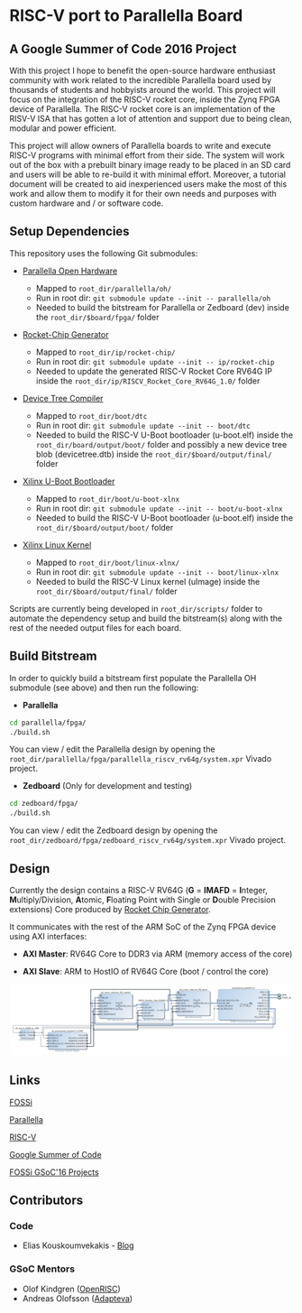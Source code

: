 # RISC-V port to Parallella Board

## A Google Summer of Code 2016 Project

With this project I hope to benefit the open-source hardware enthusiast
community with work related to the incredible Parallella board used by thousands
of students and hobbyists around the world. This project will focus on the
integration of the RISC-V rocket core, inside the Zynq FPGA device of Parallella.
The RISC-V rocket core is an implementation of the RISV-V ISA that has gotten a
lot of attention and support due to being clean, modular and power efficient.

This project will allow owners of Parallella boards to write and execute RISC-V
programs with minimal effort from their side. The system will work out of the
box with a prebuilt binary image ready to be placed in an SD card and users
will be able to re-build it with minimal effort. Moreover, a tutorial document
will be created to aid inexperienced users make the most of this work and allow
them to modify it for their own needs and purposes with custom hardware and /
or software code.

## Setup Dependencies

This repository uses the following Git submodules:

* [Parallella Open Hardware](https://github.com/parallella/oh)
  - Mapped to `root_dir/parallella/oh/`
  - Run in root dir: `git submodule update --init -- parallella/oh`
  - Needed to build the bitstream for Parallella or Zedboard (dev)
    inside the `root_dir/$board/fpga/` folder

* [Rocket-Chip Generator](https://github.com/ucb-bar/rocket-chip)
  - Mapped to `root_dir/ip/rocket-chip/`
  - Run in root dir: `git submodule update --init -- ip/rocket-chip`
  - Needed to update the generated RISC-V Rocket Core RV64G IP
    inside the `root_dir/ip/RISCV_Rocket_Core_RV64G_1.0/` folder

* [Device Tree Compiler](https://git.kernel.org/cgit/utils/dtc/dtc.git)
  - Mapped to `root_dir/boot/dtc`
  - Run in root dir: `git submodule update --init -- boot/dtc`
  - Needed to build the RISC-V U-Boot bootloader (u-boot.elf)
    inside the `root_dir/board/output/boot/` folder and possibly
    a new device tree blob (devicetree.dtb) inside the
    `root_dir/$board/output/final/` folder

* [Xilinx U-Boot Bootloader](https://github.com/Xilinx/u-boot-xlnx)
  - Mapped to `root_dir/boot/u-boot-xlnx`
  - Run in root dir: `git submodule update --init -- boot/u-boot-xlnx`
  - Needed to build the RISC-V U-Boot bootloader (u-boot.elf)
    inside the `root_dir/$board/output/boot/` folder

* [Xilinx Linux Kernel](https://github.com/Xilinx/linux-xlnx)
  - Mapped to `root_dir/boot/linux-xlnx/`
  - Run in root dir: `git submodule update --init -- boot/linux-xlnx`
  - Needed to build the RISC-V Linux kernel (uImage)
    inside the `root_dir/$board/output/final/` folder

Scripts are currently being developed in `root_dir/scripts/` folder to automate
the dependency setup and build the bitstream(s) along with the rest of the
needed output files for each board.
    
## Build Bitstream

In order to quickly build a bitstream first populate the Parallella OH submodule (see above)
and then run the following:

* **Parallella**

```bash
cd parallella/fpga/
./build.sh
```
You can view / edit the Parallella design by opening the `root_dir/parallella/fpga/parallella_riscv_rv64g/system.xpr` Vivado project.

* **Zedboard** (Only for development and testing)

```bash
cd zedboard/fpga/
./build.sh
```
You can view / edit the Zedboard design by opening the `root_dir/zedboard/fpga/zedboard_riscv_rv64g/system.xpr` Vivado project.

## Design

Currently the design contains a RISC-V RV64G (**G** = **IMAFD** = **I**nteger, **M**ultiply/Division, **A**tomic,
**F**loating Point with Single or **D**ouble Precision extensions) Core produced by
[Rocket Chip Generator](https://github.com/ucb-bar/rocket-chip).

It communicates with the rest of the ARM SoC of the Zynq FPGA device using AXI interfaces:

* **AXI Master**: RV64G Core to DDR3 via ARM  (memory access of the core)

* **AXI Slave**:  ARM to HostIO of RV64G Core (boot / control the core)

![Vivado Block Diagram](doc/images/vivado.parallella.riscv.rv64g.bd.png)

## Links

[FOSSi](http://www.fossi-foundation.org)

[Parallella](https://www.parallella.org)

[RISC-V](http://riscv.org)

[Google Summer of Code](https://developers.google.com/open-source/gsoc/)

[FOSSi GSoC'16 Projects](https://summerofcode.withgoogle.com/organizations/5516229267685376/#projects)

## Contributors

### Code

- Elias Kouskoumvekakis - [Blog](http://eliaskousk.teamdac.com)

### GSoC Mentors

- Olof    Kindgren ([OpenRISC](http://openrisc.io))
- Andreas Olofsson ([Adapteva](http://www.adapteva.com))
